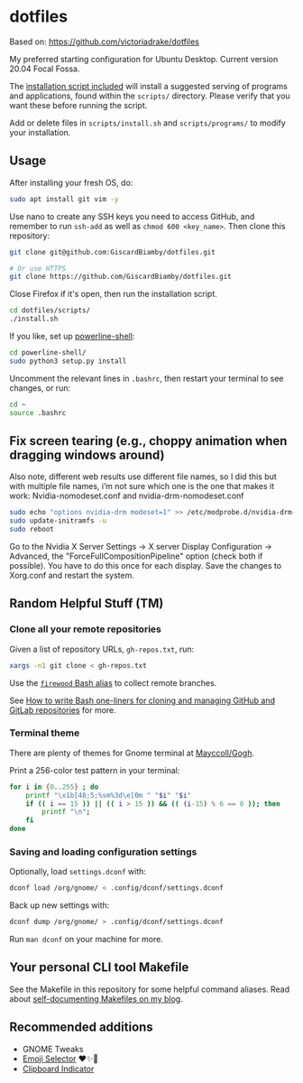 # dotfiles

Based on: <https://github.com/victoriadrake/dotfiles>

My preferred starting configuration for Ubuntu Desktop. Current version 20.04 Focal Fossa.

The [installation script included](./scripts/install.sh) will install a suggested serving of programs and applications, found within the `scripts/` directory. Please verify that you want these before running the script.

Add or delete files in `scripts/install.sh` and `scripts/programs/` to modify your installation.

## Usage

After installing your fresh OS, do:

```sh
sudo apt install git vim -y
```

Use nano to create any SSH keys you need to access GitHub, and remember to run `ssh-add` as well as `chmod 600 <key_name>`. Then clone this repository:

```sh
git clone git@github.com:GiscardBiamby/dotfiles.git

# Or use HTTPS
git clone https://github.com/GiscardBiamby/dotfiles.git
```

Close Firefox if it's open, then run the installation script.

```sh
cd dotfiles/scripts/
./install.sh
```

If you like, set up [powerline-shell](https://github.com/b-ryan/powerline-shell):

```sh
cd powerline-shell/
sudo python3 setup.py install
```

Uncomment the relevant lines in `.bashrc`, then restart your terminal to see changes, or run:

```sh
cd ~
source .bashrc
```

## Fix screen tearing (e.g., choppy animation when dragging windows around)

Also note, different web results use different file names, so I did this but with multiple file names, i’m not sure which one is the one that makes it work:
Nvidia-nomodeset.conf and nvidia-drm-nomodeset.conf

```bash
sudo echo "options nvidia-drm modeset=1" >> /etc/modprobe.d/nvidia-drm-nomodeset.conf
sudo update-initramfs -u
sudo reboot
```

Go to the Nvidia X Server Settings -> X server Display Configuration -> Advanced, the "ForceFullCompositionPipeline" option (check both if possible).
You have to do this once for each display.
Save the changes to Xorg.conf and restart the system.

## Random Helpful Stuff (TM)

### Clone all your remote repositories

Given a list of repository URLs, `gh-repos.txt`, run:

```sh
xargs -n1 git clone < gh-repos.txt
```

Use the [`firewood` Bash alias](https://github.com/victoriadrake/dotfiles/blob/ubuntu-20.04/.bashrc#L27) to collect remote branches.

See [How to write Bash one-liners for cloning and managing GitHub and GitLab repositories](https://victoria.dev/blog/how-to-write-bash-one-liners-for-cloning-and-managing-github-and-gitlab-repositories/) for more.

### Terminal theme

There are plenty of themes for Gnome terminal at [Mayccoll/Gogh](https://github.com/Mayccoll/Gogh).

Print a 256-color test pattern in your terminal:

```sh
for i in {0..255} ; do
    printf "\x1b[48;5;%sm%3d\e[0m " "$i" "$i"
    if (( i == 15 )) || (( i > 15 )) && (( (i-15) % 6 == 0 )); then
        printf "\n";
    fi
done
```

### Saving and loading configuration settings

Optionally, load `settings.dconf` with:

```sh
dconf load /org/gnome/ < .config/dconf/settings.dconf
```

Back up new settings with:

```sh
dconf dump /org/gnome/ > .config/dconf/settings.dconf
```

Run `man dconf` on your machine for more.

## Your personal CLI tool Makefile

See the Makefile in this repository for some helpful command aliases. Read about [self-documenting Makefiles on my blog](https://victoria.dev/blog/how-to-create-a-self-documenting-makefile/).

## Recommended additions

* GNOME Tweaks
* [Emoji Selector](https://extensions.gnome.org/extension/1162/emoji-selector/) ❤️✨🦄
* [Clipboard Indicator](https://extensions.gnome.org/extension/779/clipboard-indicator/)
